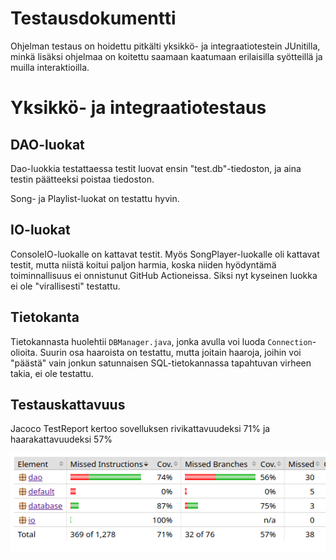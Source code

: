 Testausdokumentti
================================

Ohjelman testaus on hoidettu pitkälti yksikkö- ja integraatiotestein JUnitilla, minkä lisäksi ohjelmaa on koitettu saamaan kaatumaan erilaisilla syötteillä ja muilla interaktioilla.

# Yksikkö- ja integraatiotestaus

## DAO-luokat

Dao-luokkia testattaessa testit luovat ensin "test.db"-tiedoston, ja aina testin päätteeksi poistaa tiedoston.

Song- ja Playlist-luokat on testattu hyvin.

## IO-luokat

ConsoleIO-luokalle on kattavat testit. Myös SongPlayer-luokalle oli kattavat testit, mutta niistä koitui paljon harmia, koska niiden hyödyntämä toiminnallisuus ei onnistunut GitHub Actioneissa. Siksi nyt kyseinen luokka ei ole "virallisesti" testattu.

## Tietokanta

Tietokannasta huolehtii `DBManager.java`, jonka avulla voi luoda `Connection`-olioita. Suurin osa haaroista on testattu, mutta joitain haaroja, joihin voi "päästä" vain jonkun satunnaisen SQL-tietokannassa tapahtuvan virheen takia, ei ole testattu.

## Testauskattavuus

Jacoco TestReport kertoo sovelluksen rivikattavuudeksi 71% ja haarakattavuudeksi 57%

![Test coverage](test_coverage.png)